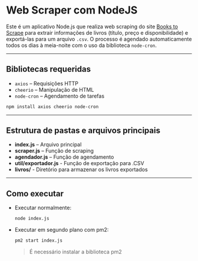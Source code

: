# Web Scraper com NodeJS

Este é um aplicativo Node.js que realiza web scraping do site [Books to Scrape](https://books.toscrape.com) para extrair informações de livros (título, preço e disponibilidade) e exportá-las para um arquivo `.csv`. O processo é agendado automaticamente todos os dias à meia-noite com o uso da biblioteca `node-cron`.

---

## Bibliotecas requeridas

- `axios` – Requisições HTTP
- `cheerio` – Manipulação de HTML
- `node-cron` – Agendamento de tarefas

``` bash
npm install axios cheerio node-cron
```

---

## Estrutura de pastas e arquivos principais

- **index.js** – Arquivo principal
- **scraper.js** – Função de scraping
- **agendador.js** – Função de agendamento
- **util/exportador.js** - Função de exportação para .CSV
- **livros/** - Diretório para armazenar os livros exportados

---

## Como executar
- Executar normalmente:
    ```bash
    node index.js
    ```

- Executar em segundo plano com pm2:
    ```bash
    pm2 start index.js
    ```
    > É necessário instalar a biblioteca pm2
